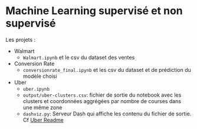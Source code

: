 # Machine Learning supervisé et non supervisé

Les projets :
* Walmart
  - `Walmart.ipynb` et le csv du dataset des ventes
* Conversion Rate
  - `conversionrate_final.ipynb` et les csv du dataset et de prédiction du modèle choisi
* Uber
  - `uber.ipynb`
  - `output/uber-clusters.csv`: fichier de sortie du notebook avec les clusters et coordonnées aggrégées par nombre de courses dans une même zone
  - `dashviz.py`: Serveur Dash qui affiche les contenu du fichier de sortie. Cf [Uber Readme](/Uber/Readme.md)